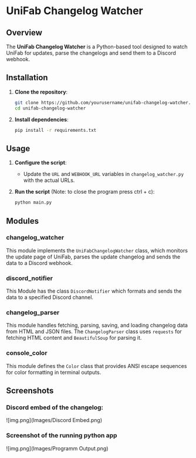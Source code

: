 # UniFab Changelog Watcher

## Overview

The **UniFab Changelog Watcher** is a Python-based tool designed to watch UniFab for updates, parse the changelogs and send them to a Discord webhook.

## Installation

1. **Clone the repository**:
    ```sh
    git clone https://github.com/yourusername/unifab-changelog-watcher.git
    cd unifab-changelog-watcher
    ```

2. **Install dependencies**:
    ```sh
    pip install -r requirements.txt
    ```

## Usage

1. **Configure the script**:
   - Update the `URL` and `WEBHOOK_URL` variables in `changelog_watcher.py` with the actual URLs.

2. **Run the script** (Note: to close the program press ctrl + c):
    ```sh
    python main.py
    ```

## Modules

### changelog_watcher

This module implements the `UniFabChangelogWatcher` class, which monitors the update page of UniFab, parses the update changelog and sends the data to a Discord webhook.

### discord_notifier

This Module has the class `DiscordNotifier` which formats and sends the data to a specified Discord channel.

### changelog_parser

This module handles fetching, parsing, saving, and loading changelog data from HTML and JSON files. The `ChangelogParser` class uses `requests` for fetching HTML content and `BeautifulSoup` for parsing it.

### console_color

This module defines the `Color` class that provides ANSI escape sequences for color formatting in terminal outputs.

## Screenshots

### Discord embed of the changelog:
![img.png](Images/Discord Embed.png)

### Screenshot of the running python app
![img.png](Images/Programm Output.png)